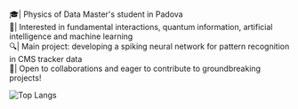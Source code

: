🎓| Physics of Data Master's student in Padova  <br />
🚀| Interested in fundamental interactions, quantum information, artificial intelligence and machine learning<br />
🔍| Main project: developing a spiking neural network for pattern recognition in CMS tracker data  <br />
🔬| Open to collaborations and eager to contribute to groundbreaking projects! <br />


<!---
EmanueleCoradin/EmanueleCoradin is a ✨ special ✨ repository because its `README.md` (this file) appears on your GitHub profile.
You can click the Preview link to take a look at your changes.

[![Anurag's GitHub stats](https://github-readme-stats.vercel.app/api?username=EmanueleCoradin)](https://github.com/anuraghazra/github-readme-stats)
<br />
--->
![Top Langs](https://github-readme-stats.vercel.app/api/top-langs/?username=EmanueleCoradin&langs_count=8&size_weight=0.1&hide=Gnuplot,html,scss,Dockerfile&count_weight=0.9&theme=radical)

